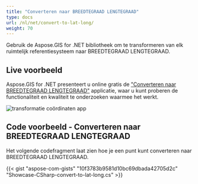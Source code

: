 ```yaml
---
title: "Converteren naar BREEDTEGRAAD LENGTEGRAAD"
type: docs
url: /nl/net/convert-to-lat-long/
weight: 70
---
```


Gebruik de Aspose.GIS for .NET bibliotheek om te transformeren van elk ruimtelijk referentiesysteem naar BREEDTEGRAAD LENGTEGRAAD.

## **Live voorbeeld**

Aspose.GIS for .NET presenteert u online gratis de ["Converteren naar BREEDTEGRAAD LENGTEGRAAD"](https://products.aspose.app/gis/transformation/convert-to-lat-long) applicatie, waar u kunt proberen de functionaliteit en kwaliteit te onderzoeken waarmee het werkt.

![transformatie coördinaten app](transform-coordinates.png)

## **Code voorbeeld - Converteren naar BREEDTEGRAAD LENGTEGRAAD**

Het volgende codefragment laat zien hoe je een punt kunt converteren naar BREEDTEGRAAD LENGTEGRAAD.

{{< gist "aspose-com-gists" "10f3783b9581d10bc69dbada42705d2c" "Showcase-CSharp-convert-to-lat-long.cs" >}}
